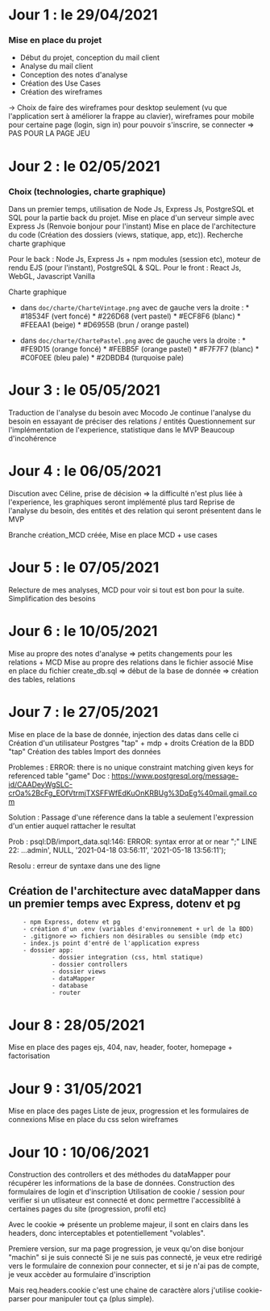 # Jour 1 : le 29/04/2021

### Mise en place du projet

- Début du projet, conception du mail client
- Analyse du mail client 
- Conception des notes d'analyse 
- Création des Use Cases 
- Création des wireframes

-> Choix de faire des wireframes pour desktop seulement (vu que l'application sert à améliorer la frappe au clavier), wireframes pour mobile pour certaine page (login, sign in) pour pouvoir s'inscrire, se connecter => PAS POUR LA PAGE JEU

# Jour 2 : le 02/05/2021

### Choix (technologies, charte graphique)

Dans un premier temps, utilisation de Node Js, Express Js, PostgreSQL et SQL pour la partie back du projet.
Mise en place d'un serveur simple avec Express Js (Renvoie bonjour pour l'instant)
Mise en place de l'architecture du code (Création des dossiers (views, statique, app, etc)).
Recherche charte graphique

Pour le back : Node Js, Express Js + npm modules (session etc), moteur de rendu EJS (pour l'instant), PostgreSQL & SQL.
Pour le front : React Js, WebGL, Javascript Vanilla 

Charte graphique

- dans `doc/charte/CharteVintage.png` avec de gauche vers la droite :
        * #18534F (vert foncé)
        * #226D68 (vert pastel)
        * #ECF8F6 (blanc)
        * #FEEAA1 (beige)
        * #D6955B (brun / orange pastel)
    
- dans `doc/charte/ChartePastel.png` avec de gauche vers la droite :
        * #FE9D15 (orange foncé)
        * #FEBB5F (orange pastel)
        * #F7F7F7 (blanc)
        * #C0F0EE (bleu pale)
        * #2DBDB4 (turquoise pale)

# Jour 3 : le 05/05/2021

Traduction de l'analyse du besoin avec Mocodo
Je continue l'analyse du besoin en essayant de préciser des relations / entités
Questionnement sur l'implémentation de l'experience, statistique dans le MVP
Beaucoup d'incohérence

# Jour 4 : le 06/05/2021

Discution avec Céline, prise de décision => la difficulté n'est plus liée à l'experience, les graphiques seront implémenté plus tard
Reprise de l'analyse du besoin, des entités et des relation qui seront présentent dans le MVP

Branche création_MCD créée, Mise en place MCD + use cases

# Jour 5 : le 07/05/2021

Relecture de mes analyses, MCD pour voir si tout est bon pour la suite.
Simplification des besoins

# Jour 6 : le 10/05/2021

Mise au propre des notes d'analyse => petits changements pour les relations + MCD
Mise au propre des relations dans le fichier associé
Mise en place du fichier create_db.sql => début de la base de donnée => création des tables, relations

# Jour 7 : le 27/05/2021

Mise en place de la base de donnée, injection des datas dans celle ci
Création d'un utilisateur Postgres "tap" + mdp + droits
Création de la BDD "tap" 
Création des tables
Import des données

Problemes : ERROR:  there is no unique constraint matching given keys for referenced table "game"
Doc :
        https://www.postgresql.org/message-id/CAADeyWgSLC-crOa%2BcFg_EOfVtrmjTXSFFWfEdKuOnKRBUg%3DqEg%40mail.gmail.com

Solution : Passage d'une réference dans la table a seulement l'expression d'un entier auquel rattacher le resultat

Prob : psql:DB/import_data.sql:146: ERROR:  syntax error at or near ";"
LINE 22: ...admin', NULL, '2021-04-18 03:56:11', '2021-05-18 13:56:11');

Resolu : erreur de syntaxe dans une des ligne

## Création de l'architecture avec dataMapper dans un premier temps avec Express, dotenv et pg

        - npm Express, dotenv et pg
        - création d'un .env (variables d'environnement + url de la BDD)
        - .gitignore => fichiers non désirables ou sensible (mdp etc)
        - index.js point d'entré de l'application express
        - dossier app: 
                - dossier integration (css, html statique)
                - dossier controllers
                - dossier views
                - dataMapper
                - database
                - router

# Jour 8 : 28/05/2021

Mise en place des pages ejs, 404, nav, header, footer, homepage + factorisation

# Jour 9 : 31/05/2021

Mise en place des pages Liste de jeux, progression et les formulaires de connexions
Mise en place du css selon wireframes

# Jour 10 : 10/06/2021

Construction des controllers et des méthodes du dataMapper pour récupérer les informations de la base de données.
Construction des formulaires de login et d'inscription
Utilisation de cookie / session pour verifier si un utlisateur est connecté et donc permettre l'accessiblité à certaines pages du site (progression, profil etc)

Avec le cookie => présente un probleme majeur, il sont en clairs dans les headers, donc interceptables et potentiellement "volables".

Premiere version, sur ma page progression, je veux qu'on dise bonjour "machin" si je suis connecté
Si je ne suis pas connecté, je veux etre redirigé vers le formulaire de connexion pour connecter, et si je n'ai pas de compte, je veux accèder au formulaire d'inscription 

Mais req.headers.cookie c'est une chaine de caractère alors j'utilise cookie-parser pour manipuler tout ça (plus simple).
